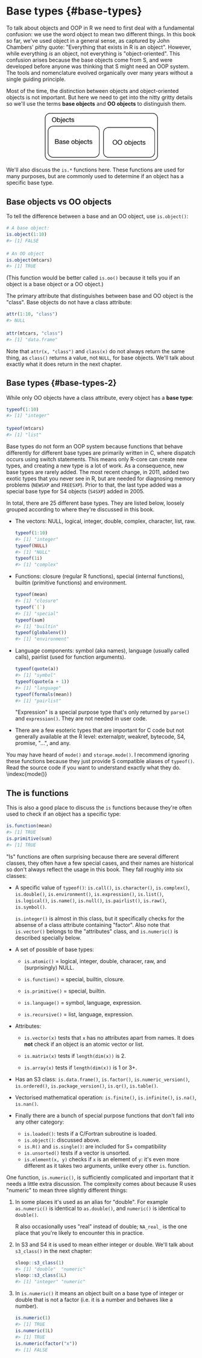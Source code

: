 # Base types {#base-types}



To talk about objects and OOP in R we need to first deal with a fundamental confusion: we use the word object to mean two different things. In this book so far, we've used object in a general sense, as captured by John Chambers' pithy quote: "Everything that exists in R is an object". However, while everything _is_ an object, not everything is "object-oriented". This confusion arises because the base objects come from S, and were developed before anyone was thinking that S might need an OOP system. The tools and nomenclature evolved organically over many years without a single guiding principle.

Most of the time, the distinction between objects and object-oriented objects is not important. But here we need to get into the nitty gritty details so we'll use the terms __base objects__ and __OO objects__ to distinguish them.

<img src="diagrams/oo-venn.png" width="305" style="display: block; margin: auto;" />

We'll also discuss the `is.*` functions here. These functions are used for many purposes, but are commonly used to determine if an object has a specific base type.

## Base objects vs OO objects

To tell the difference between a base and an OO object, use `is.object()`:


```r
# A base object:
is.object(1:10)
#> [1] FALSE

# An OO object
is.object(mtcars)
#> [1] TRUE
```

(This function would be better called `is.oo()` because it tells you if an object is a base object or a OO object.)

The primary attribute that distinguishes between base and OO object is the "class". Base objects do not have a class attribute:


```r
attr(1:10, "class")
#> NULL

attr(mtcars, "class")
#> [1] "data.frame"
```

Note that `attr(x, "class")` and `class(x)` do not always return the same thing, as `class()` returns a value, not `NULL`, for base objects. We'll talk about exactly what it does return in the next chapter.

## Base types {#base-types-2}

While only OO objects have a class attribute, every object has a __base type__:


```r
typeof(1:10)
#> [1] "integer"

typeof(mtcars)
#> [1] "list"
```

Base types do not form an OOP system because functions that behave differently for different base types are primarily written in C, where dispatch occurs using switch statements. This means only R-core can create new types, and creating a new type is a lot of work. As a consequence, new base types are rarely added. The most recent change, in 2011, added two exotic types that you never see in R, but are needed for diagnosing memory problems (`NEWSXP` and `FREESXP`). Prior to that, the last type added was a special base type for S4 objects (`S4SXP`) added in 2005.

<!-- https://github.com/wch/r-source/blob/bf0a0a9d12f2ce5d66673dc32cd253524f3270bf/src/include/Rinternals.h#L149-L180 -->

In total, there are 25 different base types. They are listed below, loosely grouped according to where they're discussed in this book.

*   The vectors: NULL, logical, integer, double, complex, character,
    list, raw.
    
    
    ```r
    typeof(1:10)
    #> [1] "integer"
    typeof(NULL)
    #> [1] "NULL"
    typeof(1i)
    #> [1] "complex"
    ```

*   Functions: closure (regular R functions), special (internal functions), 
    builtin (primitive functions) and environment.
    
    
    ```r
    typeof(mean)
    #> [1] "closure"
    typeof(`[`)
    #> [1] "special"
    typeof(sum)    
    #> [1] "builtin"
    typeof(globalenv())
    #> [1] "environment"
    ```
    
*   Language components: symbol (aka names), language (usually called calls),
    pairlist (used for function arguments).

    
    ```r
    typeof(quote(a))
    #> [1] "symbol"
    typeof(quote(a + 1))
    #> [1] "language"
    typeof(formals(mean))
    #> [1] "pairlist"
    ```
 
    "Expression" is a special purpose type that's only returned by  `parse()` 
    and `expression()`. They are not needed in user code.
        
*  There are a few esoteric types that are important for C code but not 
   generally available at the R level: externalptr, weakref, bytecode, S4,
   promise, "...", and any.

You may have heard of `mode()` and `storage.mode()`. I recommend ignoring these functions because they just provide S compatible aliases of `typeof()`. Read the source code if you want to understand exactly what they do. \indexc{mode()}

## The is functions

<!-- https://github.com/wch/r-source/blob/880337b753960bf77c6ccd8badca634e0f2a4914/src/main/coerce.c#L1764 -->

This is also a good place to discuss the `is` functions because they're often used to check if an object has a specific type:


```r
is.function(mean)
#> [1] TRUE
is.primitive(sum)
#> [1] TRUE
```

"Is" functions are often surprising because there are several different classes, they often have a few special cases, and their names are historical so don't always reflect the usage in this book. They fall roughly into six classes:

*   A specific value of `typeof()`:
    `is.call()`, `is.character()`, `is.complex()`, 
    `is.double()`, `is.environment()`, `is.expression()`,
    `is.list()`, `is.logical()`, `is.name()`, `is.null()`, `is.pairlist()`,
    `is.raw()`, `is.symbol()`.
    
    `is.integer()` is almost in this class, but it specifically checks for the
    absense of a class attribute containing "factor". Also note that 
    `is.vector()` belongs to the "attributes" class, and `is.numeric()` is 
    described specially below.
  
*   A set of possible of base types: 

    * `is.atomic()` = logical, integer, double, characer, raw, and 
      (surprisingly) NULL.
      
    * `is.function()` = special, builtin, closure.
    
    * `is.primitive()` = special, builtin.
    
    * `is.language()` = symbol, language, expression.
    
    * `is.recursive()` = list, language, expression.

*   Attributes: 

    * `is.vector(x)` tests that `x` has no attributes apart from names.
      It does __not__ check if an object is an atomic vector or list.
      
    * `is.matrix(x)` tests if `length(dim(x))` is 2.
    
    * `is.array(x)` tests if `length(dim(x))` is 1 or 3+.
    
*   Has an S3 class: `is.data.frame()`, `is.factor()`, `is.numeric_version()`,
    `is.ordered()`, `is.package_version()`, `is.qr()`, `is.table()`.

*   Vectorised mathematical operation: 
    `is.finite()`, `is.infinite()`, `is.na()`, `is.nan()`.

*   Finally there are a bunch of special purpose functions that don't 
    fall into any other category: 
        
    * `is.loaded()`: tests if a C/Fortran subroutine is loaded.
    * `is.object()`: discussed above.
    * `is.R()` and `is.single()`: are included for S+ compatibility
    * `is.unsorted()` tests if a vector is unsorted.
    * `is.element(x, y)` checks if `x` is an element of `y`: it's even more 
       different as it takes two arguments, unlike every other `is`. function.

One function, `is.numeric()`, is sufficiently complicated and important that it needs a little extra discussion. The complexity comes about because R uses "numeric" to mean three slightly different things:

1.  In some places it's used as an alias for "double".  For example
    `as.numeric()` is identical to `as.double()`, and `numeric()` is
    identical to `double()`.
    
    R also occasionally uses "real" instead of double; `NA_real_` is the one 
    place that you're likely to encounter this in practice.
    
1.  In S3 and S4 it is used to mean either integer or double. We'll
    talk about `s3_class()` in the next chapter:

    
    ```r
    sloop::s3_class(1)
    #> [1] "double"  "numeric"
    sloop::s3_class(1L)
    #> [1] "integer" "numeric"
    ```

1.  In `is.numeric()` it means an object built on a base type of integer or 
    double that is not a factor (i.e. it is a number and behaves like a number).
    
    
    ```r
    is.numeric(1)
    #> [1] TRUE
    is.numeric(1L)
    #> [1] TRUE
    is.numeric(factor("x"))
    #> [1] FALSE
    ```

